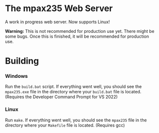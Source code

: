 # The mpax235 Web Server
A work in progress web server. Now supports Linux!

**Warning:** This is not recommended for production use yet. There might be some bugs. Once this is finished, it will be recommended for production use.

# Building
### Windows
Run the `build.bat` script. If everything went well, you should see the `mpax235.exe` file in the directory where your `build.bat` file is located. (Requires the Developer Command Prompt for VS 2022)

### Linux
Run `make`. If everything went well, you should see the `mpax235` file in the directory where your `Makefile` file is located. (Requires gcc)